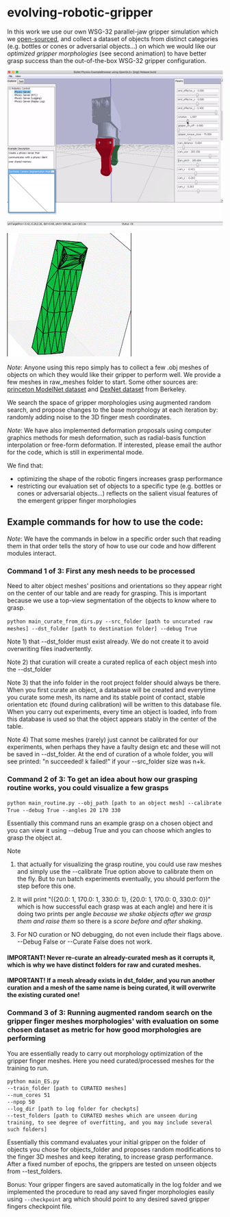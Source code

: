# evolving-robotic-gripper

In this work we use our own WSG-32 parallel-jaw gripper simulation which we [open-sourced](https://github.com/jaks19/parallel_gripper_simulation_pybullet), and collect a dataset of objects from distinct categories (e.g. bottles or cones or adversarial objects...)  on which we would like our *optimized gripper morphologies* (see second animation) to have better grasp success than the out-of-the-box WSG-32 gripper configuration.

![GUI wrapper preview](https://github.com/jaks19/evolving-robotic-gripper/blob/master/gifs/gif_sim.gif)

![GUI wrapper preview](https://github.com/jaks19/evolving-robotic-gripper/blob/master/gifs/gif_optimizing.gif)

*Note*: Anyone using this repo simply has to collect a few .obj meshes of objects on which they would like their gripper to perform well. We provide a few meshes in raw_meshes folder to start.
Some other sources are: [princeton ModelNet dataset](https://modelnet.cs.princeton.edu/) and [DexNet dataset](https://berkeley.app.box.com/s/6mnb2bzi5zfa7qpwyn7uq5atb7vbztng_) from Berkeley.

We search the space of gripper morphologies using augmented random search, and propose changes to the base morphology at each iteration by: randomly adding noise to the 3D finger mesh coordinates. 

*Note*: We have also implemented deformation proposals using computer graphics methods for mesh deformation, such as radial-basis function interpolation or free-form deformation. If interested, please email the author for the code, which is still in experimental mode.

We find that: 
* optimizing the shape of the robotic fingers increases grasp performance
* restricting our evaluation set of objects to a specific type (e.g. bottles or cones or adversarial objects...) reflects on the salient visual features of the emergent gripper finger morphologies

## Example commands for how to use the code:
*Note*: We have the commands in below in a specific order such that reading them in that order tells the story of how to use our code and how different modules interact.

### Command 1 of 3: First any mesh needs to be processed
Need to alter object meshes' positions and orientations so they appear right on the center of our table and are ready for grasping. This is important because we use a top-view segmentation of the objects to know where to grasp.

```python main_curate_from_dirs.py --src_folder [path to uncurated raw meshes] --dst_folder [path to destination folder] --debug True```

Note 1) that --dst_folder must exist already. We do not create it to avoid overwriting files inadvertently.

Note 2) that curation will create a curated replica of each object mesh into the --dst_folder

Note 3) that the info folder in the root project folder should always be there. When you first curate an object, a database will be created and everytime you curate some mesh, its name and its stable point of contact, stable orientation etc (found during calibration) will be written to this database file. When you carry out experiments, every time an object is loaded, info from this database is used so that the object appears stably in the center of the table.

Note 4) That some meshes (rarely) just cannot be calibrated for our experiments, when perhaps they have a faulty design etc and these will not be saved in --dst_folder. At the end of curation of a whole folder, you will see printed: "n succeeded! k failed!" if your --src_folder size was n+k.


### Command 2 of 3: To get an idea about how our grasping routine works, you could visualize a few grasps
```python main_routine.py --obj_path [path to an object mesh] --calibrate True --debug True --angles 20 170 330```

Essentially this command runs an example grasp on a chosen object and you can view it using --debug True and you can choose which angles to grasp the object at.

Note 

1) that actually for visualizing the grasp routine, you could use raw meshes and simply use the --calibrate True option above to calibrate them on the fly. But to run batch experiments eventually, you should perform the step before this one.

2) It will print "({20.0: 1, 170.0: 1, 330.0: 1}, {20.0: 1, 170.0: 0, 330.0: 0})" which is how successful each grasp was at each angle) and here it is doing two prints per angle *because we shake objects after we grasp them and raise them* so there is a *score before and after shaking*.

3) For NO curation or NO debugging, do not even include their flags above. --Debug False or --Curate False does not work.

#### IMPORTANT! Never re-curate an already-curated mesh as it corrupts it, which is why we have distinct folders for raw and curated meshes. 

#### IMPORTANT! If a mesh already exists in dst_folder, and you run another curation and a mesh of the same name is being curated, it will overwrite the existing curated one!

### Command 3 of 3: Running augmented random search on the gripper finger meshes morphologies' with evaluation on some chosen dataset as metric for how good morphologies are performing

You are essentially ready to carry out morphology optimization of the gripper finger meshes. Here you need curated/processed meshes for the training to run.

```
python main_ES.py 
--train_folder [path to CURATED meshes] 
--num_cores 51 
--npop 50 
--log_dir [path to log folder for checkpts] 
--test_folders [path to CURATED meshes which are unseen during training, to see degree of overfitting, and you may include several such folders]
```

Essentially this command evaluates your initial gripper on the folder of objects you chose for objects_folder and proposes random modifications to the finger 3D meshes and keep iterating, to increase grasp performance. After a fixed number of epochs, the grippers are tested on unseen objects from --test_folders. 

Bonus: Your gripper fingers are saved automatically in the log folder and we implemented the procedure to read any saved finger morphologies easily using `--checkpoint` arg which should point to any desired saved gripper fingers checkpoint file.
